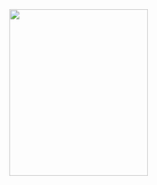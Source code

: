 <img src="https://user-images.githubusercontent.com/109806160/180463722-0a04f0ba-fb8b-45e0-8099-a78a8cc6fdf3.jpg" width="250" height="300" />
